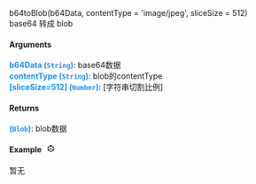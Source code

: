 <div><div id="b64toblob" class="item-method-name" style="margin-top: -65px; padding-top: 65px;"><div class="item-method-name-area">b64toBlob(b64Data, contentType = 'image/jpeg', sliceSize = 512)</div></div><div class="item-method-content"><div>base64 转成 blob</div><h4>Arguments</h4><div><strong style="color: #1890ff;">b64Data</strong><strong style="color: #1890ff;"> (<code>String</code>)</strong><span>: base64数据</span></div><div><strong style="color: #1890ff;">contentType</strong><strong style="color: #1890ff;"> (<code>String</code>)</strong><span>: blob的contentType</span></div><div><strong style="color: #1890ff;">[sliceSize=512]</strong><strong style="color: #1890ff;"> (<code>Number</code>)</strong><span>: [字符串切割比例]</span></div><h4>Returns</h4><span><strong style="color: #1890ff;">(<code>Blob</code>)</strong><span>: blob数据</span></span><h4><span>Example</span><i style="margin-left: 10px; cursor: pointer;" ariaLabel="图标: code" class="anticon anticon-code-sandbox action-showREPL" data-funcname="b64toBlob" data-example="120,156,139,142,5,0,1,21,0,185"><svg viewBox="64 64 896 896" focusable="false" data-icon="code-sandbox" width="1em" height="1em" fill="currentColor" aria-hidden="true"><path d="M709.6 210l.4-.2h.2L512 96 313.9 209.8h-.2l.7.3L151.5 304v416L512 928l360.5-208V304l-162.9-94zM482.7 843.6L339.6 761V621.4L210 547.8V372.9l272.7 157.3v313.4zM238.2 321.5l134.7-77.8 138.9 79.7 139.1-79.9 135.2 78-273.9 158-274-158zM814 548.3l-128.8 73.1v139.1l-143.9 83V530.4L814 373.1v175.2z"></path></svg></i></h4><div style="display: block;">暂无</div></div></div>